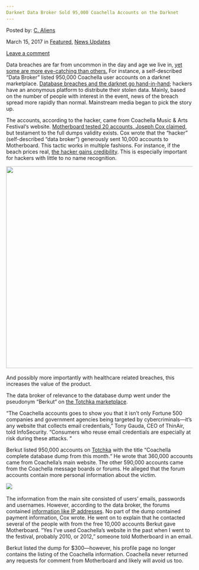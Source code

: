 ```yaml
---
Darknet Data Broker Sold 95,000 Coachella Accounts on the Darknet
---
```

<article class="post-listing post-18624 post type-post status-publish format-standard has-post-thumbnail hentry 
 tag-5133 tag-accounts tag-broker tag-coachella tag-darknet tag-data tag-sold">
    
<div class="post-inner">
    
    
    
<span>Posted by: <a href="https://www.deepdotweb.com/author/caliens/" title="">C. Aliens </a></span>
    
    
<span>March 15, 2017</span>
<span>in <a href="https://www.deepdotweb.com/category/deepdot-news/" rel="category tag">Featured</a>, <a href="https://www.deepdotweb.com/category/news-updates/" rel="category tag">News Updates</a></span>
    
<span><a href="https://www.deepdotweb.com/2017/03/15/darknet-data-broker-sold-95000-coachella-accounts-darknet/#respond">Leave a comment</a></span>
</p>
<div class="clear"></div>
    
<div class="entry">
    
<p>Data breaches are far from uncommon in the day and age we live in, <a href="https://www.deepdotweb.com/2017/01/24/25-mongodb-databases-hacked-within-week/">yet some are more eye-catching than others.</a> For instance, a self-described “Data Broker” listed 950,000 Coachella user accounts on a darknet marketplace. <a href="https://www.databreaches.net/?s=darknet&amp;searchsubmit=">Database breaches and the darknet go hand-in-hand</a>; hackers have an anonymous platform to distribute their stolen data. Mainly, based on the number of people with interest in the event, news of the breach spread more rapidly than normal. Mainstream media began to pick the story up.</p>
<p>The accounts, according to the hacker, came from Coachella Music &amp; Arts Festival‘s website. <a href="http://www.itsecuritynews.info/950000-coachella-festival-credentials-for-sale-on-dark-web/">Motherboard tested 20 accounts, Joseph Cox claimed</a>, but testament to the full dumps validity exists. Cox wrote that the “hacker” (self-described “data broker”) generously sent 10,000 accounts to Motherboard. This tactic works in multiple fashions. For instance, if the beach prices real, <a href="https://www.deepdotweb.com/tag/hacker/">the hacker gains credibility</a>. This is especially important for hackers with little to no name recognition.</p>
<p><img class="wp-image-18631 aligncenter" src="/imgs/2017/03/word-image-40.png" width="968" height="545" srcset="/imgs/2017/03/word-image-40.png 1920w, /imgs/2017/03/word-image-40-300x169.png 300w, /imgs/2017/03/word-image-40-1024x576.png 1024w" sizes="(max-width: 968px) 100vw, 968px" /></p>
<p>And possibly more importantly with healthcare related breaches, this increases the value of the product.</p>
<p>The data broker of relevance to the database dump went under the pseudonym “Berkut“ on <a href="https://www.deepdotweb.com/marketplace-directory/categories/top-markets/">the Totchka marketplace</a>.</p>
<p><a id="post-18624-_gjdgxs"></a>“The Coachella accounts goes to show you that it isn’t only Fortune 500 companies and government agencies being targeted by cybercriminals—it’s any website that collects email credentials,” Tony Gauda, CEO of ThinAir, told InfoSecurity. “Consumers who reuse email credentials are especially at risk during these attacks. “</p>
<p>Berkut listed 950,000 accounts on <a href="https://www.deepdotweb.com/marketplace-directory/listing/t•chka-free-market/">Totchka</a> with the title “Coachella complete database dump from this month.“ He wrote that 360,000 accounts came from Coachella’s main website. The other 590,000 accounts came from the Coachella message boards or forums. He alleged that the forum accounts contain more personal information about the victim.</p>
<p><img class="wp-image-18632 aligncenter" src="/imgs/2017/03/word-image-41.png" srcset="/imgs/2017/03/word-image-41.png 1920w, /imgs/2017/03/word-image-41-300x169.png 300w, /imgs/2017/03/word-image-41-1024x576.png 1024w" sizes="(max-width: 1920px) 100vw, 1920px" /></p>
<p>The information from the main site consisted of users’ emails, passwords and usernames. However, according to the data broker, the forums contained <a href="https://www.deepdotweb.com/vpn-comparison-chart/">information like IP addresses</a>. No part of the dump contained payment information, Cox wrote. He went on to explain that he contacted several of the people with from the free 10,000 accounts Berkut gave Motherboard. &#8220;Yes I&#8217;ve used Coachella&#8217;s website in the past when I went to the festival, probably 2010, or 2012,&#8221; someone told Motherboard in an email.</p>
<p>Berkut listed the dump for $300—however, his profile page no longer contains the listing of the Coachella information. Coachella never returned any requests for comment from Motherboard and likely will avoid us too.</p>
    
    
</div><!-- .entry /-->
<span style="display:none"><a href="https://www.deepdotweb.com/tag/95000/" rel="tag">95000</a> <a href="https://www.deepdotweb.com/tag/accounts/" rel="tag">accounts</a> <a href="https://www.deepdotweb.com/tag/broker/" rel="tag">broker</a> <a href="https://www.deepdotweb.com/tag/coachella/" rel="tag">coachella</a> <a href="https://www.deepdotweb.com/tag/darknet/" rel="tag">darknet</a> <a href="https://www.deepdotweb.com/tag/data/" rel="tag">data</a> <a href="https://www.deepdotweb.com/tag/sold/" rel="tag">sold</a></span>				<span style="display:none" class="updated">2017-03-15</span>
<div style="display:none" class="vcard author" itemprop="author" itemscope itemtype="http://schema.org/Person"><strong class="fn" itemprop="name"><a href="https://www.deepdotweb.com/author/caliens/" title="Posts by C. Aliens" rel="author">C. Aliens</a></strong></div>
    
    
</div><!-- .post-inner -->
</article><!-- .post-listing -->

